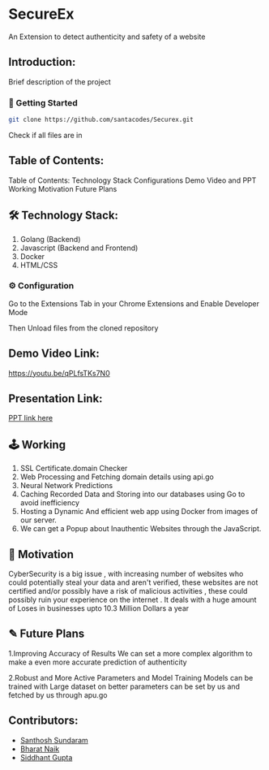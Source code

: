# SecureEx
An Extension to detect authenticity and safety of a website


<p align="center">
</p>




## Introduction:
  Brief description of the project
  
### 🚀 Getting Started 
```bash
git clone https://github.com/santacodes/Securex.git
```
Check if all files are in

## Table of Contents:
Table of Contents:
Technology Stack 
Configurations 
Demo Video and PPT
Working 
Motivation
Future Plans

## 🛠️ Technology Stack:
  1) Golang (Backend)
  2) Javascript (Backend and Frontend)
  3) Docker
  4) HTML/CSS
### ⚙️ Configuration

Go to the Extensions Tab in your Chrome Extensions and Enable Developer Mode 

Then Unload files from the cloned repository

## Demo Video Link:
  <a href="https://youtu.be/qPLfsTKs7N0">https://youtu.be/qPLfsTKs7N0</a>
  
## Presentation Link:
  <a href="https://docs.google.com/presentation/d/1kAcHYUc53ur1qCUGguzQnOBQ_P-ce2k6mMC5PRjKj0k/edit#slide=id.g6bdca54fc3_0_26784"> PPT link here </a>
  
## 🕹️ Working

1. SSL Certificate.domain Checker 
2. Web Processing and Fetching domain details using api.go
3. Neural Network Predictions
4. Caching Recorded Data and Storing into our databases using Go to avoid inefficiency 
5. Hosting a Dynamic And efficient web app using Docker from images of our server.
6. We can get a Popup about Inauthentic Websites through the JavaScript. 

## 🚩 Motivation

CyberSecurity is a big issue , with increasing number of websites who could potentially steal your data and aren't verified, these websites are not certified and/or possibly have a risk of malicious activities , these could possibly ruin your experience on the internet .
It deals with a huge amount of Loses in businesses upto 10.3 Million Dollars a year

## ✎ Future Plans

1.Improving Accuracy of Results
We can set a more complex algorithm to make a even more accurate prediction of authenticity 

2.Robust and More Active Parameters and Model Training
Models can be trained with Large dataset on better parameters can be set by us and fetched by us through apu.go


## Contributors:


* [Santhosh Sundaram](https://github.com/santacodes)
* [Bharat Naik](https://github.com/Naik-Bharat)
* [Siddhant Gupta](https://github.com/SidWorks01)

